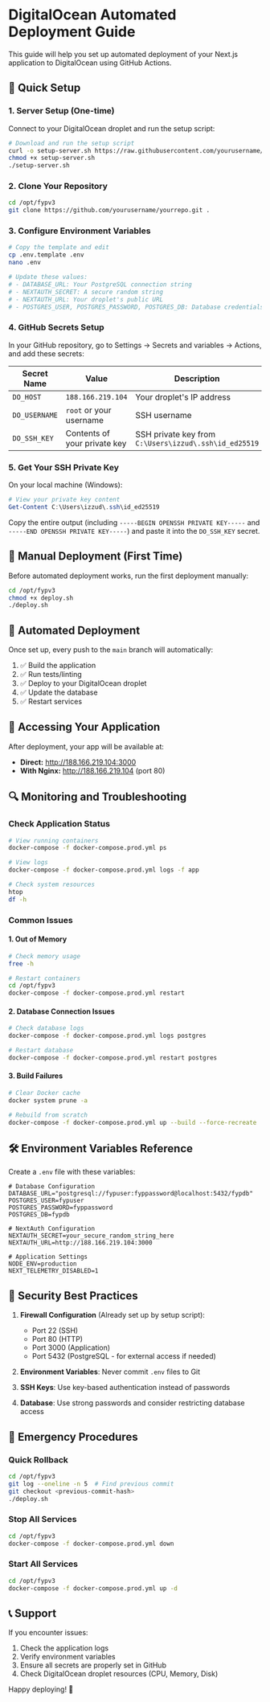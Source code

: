 # DigitalOcean Automated Deployment Guide

This guide will help you set up automated deployment of your Next.js application to DigitalOcean using GitHub Actions.

## 🚀 Quick Setup

### 1. Server Setup (One-time)

Connect to your DigitalOcean droplet and run the setup script:

```bash
# Download and run the setup script
curl -o setup-server.sh https://raw.githubusercontent.com/yourusername/yourrepo/main/setup-server.sh
chmod +x setup-server.sh
./setup-server.sh
```

### 2. Clone Your Repository

```bash
cd /opt/fypv3
git clone https://github.com/yourusername/yourrepo.git .
```

### 3. Configure Environment Variables

```bash
# Copy the template and edit
cp .env.template .env
nano .env

# Update these values:
# - DATABASE_URL: Your PostgreSQL connection string
# - NEXTAUTH_SECRET: A secure random string
# - NEXTAUTH_URL: Your droplet's public URL
# - POSTGRES_USER, POSTGRES_PASSWORD, POSTGRES_DB: Database credentials
```

### 4. GitHub Secrets Setup

In your GitHub repository, go to Settings → Secrets and variables → Actions, and add these secrets:

| Secret Name | Value | Description |
|-------------|-------|-------------|
| `DO_HOST` | `188.166.219.104` | Your droplet's IP address |
| `DO_USERNAME` | `root` or your username | SSH username |
| `DO_SSH_KEY` | Contents of your private key | SSH private key from `C:\Users\izzud\.ssh\id_ed25519` |

### 5. Get Your SSH Private Key

On your local machine (Windows):

```powershell
# View your private key content
Get-Content C:\Users\izzud\.ssh\id_ed25519
```

Copy the entire output (including `-----BEGIN OPENSSH PRIVATE KEY-----` and `-----END OPENSSH PRIVATE KEY-----`) and paste it into the `DO_SSH_KEY` secret.

## 🔧 Manual Deployment (First Time)

Before automated deployment works, run the first deployment manually:

```bash
cd /opt/fypv3
chmod +x deploy.sh
./deploy.sh
```

## 🔄 Automated Deployment

Once set up, every push to the `main` branch will automatically:

1. ✅ Build the application
2. ✅ Run tests/linting
3. ✅ Deploy to your DigitalOcean droplet
4. ✅ Update the database
5. ✅ Restart services

## 📱 Accessing Your Application

After deployment, your app will be available at:
- **Direct:** http://188.166.219.104:3000
- **With Nginx:** http://188.166.219.104 (port 80)

## 🔍 Monitoring and Troubleshooting

### Check Application Status

```bash
# View running containers
docker-compose -f docker-compose.prod.yml ps

# View logs
docker-compose -f docker-compose.prod.yml logs -f app

# Check system resources
htop
df -h
```

### Common Issues

#### 1. **Out of Memory**
```bash
# Check memory usage
free -h

# Restart containers
cd /opt/fypv3
docker-compose -f docker-compose.prod.yml restart
```

#### 2. **Database Connection Issues**
```bash
# Check database logs
docker-compose -f docker-compose.prod.yml logs postgres

# Restart database
docker-compose -f docker-compose.prod.yml restart postgres
```

#### 3. **Build Failures**
```bash
# Clear Docker cache
docker system prune -a

# Rebuild from scratch
docker-compose -f docker-compose.prod.yml up --build --force-recreate
```

## 🛠️ Environment Variables Reference

Create a `.env` file with these variables:

```env
# Database Configuration
DATABASE_URL="postgresql://fypuser:fyppassword@localhost:5432/fypdb"
POSTGRES_USER=fypuser
POSTGRES_PASSWORD=fyppassword
POSTGRES_DB=fypdb

# NextAuth Configuration
NEXTAUTH_SECRET=your_secure_random_string_here
NEXTAUTH_URL=http://188.166.219.104:3000

# Application Settings
NODE_ENV=production
NEXT_TELEMETRY_DISABLED=1
```

## 🔐 Security Best Practices

1. **Firewall Configuration** (Already set up by setup script):
   - Port 22 (SSH)
   - Port 80 (HTTP)
   - Port 3000 (Application)
   - Port 5432 (PostgreSQL - for external access if needed)

2. **Environment Variables**: Never commit `.env` files to Git

3. **SSH Keys**: Use key-based authentication instead of passwords

4. **Database**: Use strong passwords and consider restricting database access

## 🚨 Emergency Procedures

### Quick Rollback
```bash
cd /opt/fypv3
git log --oneline -n 5  # Find previous commit
git checkout <previous-commit-hash>
./deploy.sh
```

### Stop All Services
```bash
cd /opt/fypv3
docker-compose -f docker-compose.prod.yml down
```

### Start All Services
```bash
cd /opt/fypv3
docker-compose -f docker-compose.prod.yml up -d
```

## 📞 Support

If you encounter issues:

1. Check the application logs
2. Verify environment variables
3. Ensure all secrets are properly set in GitHub
4. Check DigitalOcean droplet resources (CPU, Memory, Disk)

Happy deploying! 🎉 